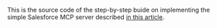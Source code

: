 This is the source code of the step-by-step buide on implementing the simple Salesforce MCP server described [in this article](https://medium.com/@akutishevsky/how-to-build-a-simple-salesforce-mcp-server-with-node-js-a-step-by-step-guide-43fe2c7b9630).
